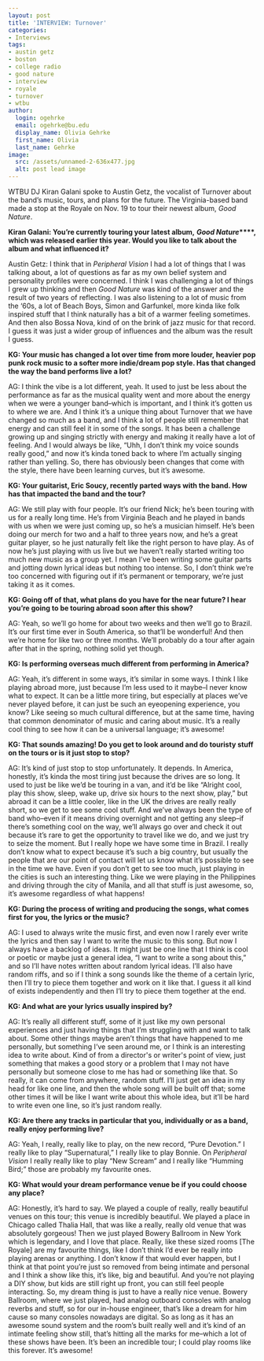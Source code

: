 ```yaml
---
layout: post
title: 'INTERVIEW: Turnover'
categories:
- Interviews
tags:
- austin getz
- boston
- college radio
- good nature
- interview
- royale
- turnover
- wtbu
author:
  login: ogehrke
  email: ogehrke@bu.edu
  display_name: Olivia Gehrke
  first_name: Olivia
  last_name: Gehrke
image:
  src: /assets/unnamed-2-636x477.jpg
  alt: post lead image
---
```


WTBU DJ Kiran Galani spoke to Austin Getz, the vocalist of Turnover about the band’s music, tours, and plans for the future. The Virginia-based band made a stop at the Royale on Nov. 19 to tour their newest album, _Good Nature_.

**Kiran Galani: You’re currently touring your latest album,** **_Good Nature_****, which was released earlier this year. Would you like to talk about the album and what influenced it?**

Austin Getz: I think that in _Peripheral Vision_ I had a lot of things that I was talking about, a lot of questions as far as my own belief system and personality profiles were concerned. I think I was challenging a lot of things I grew up thinking and then _Good Nature_ was kind of the answer and the result of two years of reflecting. I was also listening to a lot of music from the ‘60s, a lot of Beach Boys, Simon and Garfunkel, more kinda like folk inspired stuff that I think naturally has a bit of a warmer feeling sometimes. And then also Bossa Nova, kind of on the brink of jazz music for that record. I guess it was just a wider group of influences and the album was the result I guess.

**KG: Your music has changed a lot over time from more louder, heavier pop punk rock music to a softer more indie/dream pop style. Has that changed the way the band performs live a lot?**

AG: I think the vibe is a lot different, yeah. It used to just be less about the performance as far as the musical quality went and more about the energy when we were a younger band–which is important, and I think it’s gotten us to where we are. And I think it’s a unique thing about Turnover that we have changed so much as a band, and I think a lot of people still remember that energy and can still feel it in some of the songs. It has been a challenge growing up and singing strictly with energy and making it really have a lot of feeling. And I would always be like, “Uhh, I don’t think my voice sounds really good,” and now it’s kinda toned back to where I’m actually singing rather than yelling. So, there has obviously been changes that come with the style, there have been learning curves, but it’s awesome.

**KG: Your guitarist, Eric Soucy, recently parted ways with the band. How has that impacted the band and the tour?**

AG: We still play with four people. It’s our friend Nick; he’s been touring with us for a really long time. He’s from Virginia Beach and he played in bands with us when we were just coming up, so he’s a musician himself. He’s been doing our merch for two and a half to three years now, and he’s a great guitar player, so he just naturally felt like the right person to have play. As of now he’s just playing with us live but we haven’t really started writing too much new music as a group yet. I mean I’ve been writing some guitar parts and jotting down lyrical ideas but nothing too intense. So, I don’t think we’re too concerned with figuring out if it’s permanent or temporary, we’re just taking it as it comes.

**KG: Going off of that, what plans do you have for the near future? I hear you’re going to be touring abroad soon after this show?**

AG: Yeah, so we’ll go home for about two weeks and then we’ll go to Brazil. It’s our first time ever in South America, so that’ll be wonderful! And then we’re home for like two or three months. We’ll probably do a tour after again after that in the spring, nothing solid yet though.

**KG: Is performing overseas much different from performing in America?**

AG: Yeah, it’s different in some ways, it’s similar in some ways. I think I like playing abroad more, just because I’m less used to it maybe–I never know what to expect. It can be a little more tiring, but especially at places we’ve never played before, it can just be such an eyeopening experience, you know? Like seeing so much cultural difference, but at the same time, having that common denominator of music and caring about music. It’s a really cool thing to see how it can be a universal language; it’s awesome!

**KG: That sounds amazing! Do you get to look around and do touristy stuff on the tours or is it just stop to stop?**

AG: It’s kind of just stop to stop unfortunately. It depends. In America, honestly, it’s kinda the most tiring just because the drives are so long. It used to just be like we’d be touring in a van, and it’d be like “Alright cool, play this show, sleep, wake up, drive six hours to the next show, play,” but abroad it can be a little cooler, like in the UK the drives are really really short, so we get to see some cool stuff. And we’ve always been the type of band who–even if it means driving overnight and not getting any sleep–if there’s something cool on the way, we’ll always go over and check it out because it’s rare to get the opportunity to travel like we do, and we just try to seize the moment. But I really hope we have some time in Brazil. I really don’t know what to expect because it’s such a big country, but usually the people that are our point of contact will let us know what it’s possible to see in the time we have. Even if you don’t get to see too much, just playing in the cities is such an interesting thing. Like we were playing in the Philippines and driving through the city of Manila, and all that stuff is just awesome, so, it’s awesome regardless of what happens!

**KG: During the process of writing and producing the songs, what comes first for you, the lyrics or the music?**

AG: I used to always write the music first, and even now I rarely ever write the lyrics and then say I want to write the music to this song. But now I always have a backlog of ideas. It might just be one line that I think is cool or poetic or maybe just a general idea, “I want to write a song about this,” and so I’ll have notes written about random lyrical ideas. I’ll also have random riffs, and so if I think a song sounds like the theme of a certain lyric, then I’ll try to piece them together and work on it like that. I guess it all kind of exists independently and then I’ll try to piece them together at the end.

**KG: And what are your lyrics usually inspired by?**

AG: It’s really all different stuff, some of it just like my own personal experiences and just having things that I’m struggling with and want to talk about. Some other things maybe aren’t things that have happened to me personally, but something I’ve seen around me, or I think is an interesting idea to write about. Kind of from a director's or writer's point of view, just something that makes a good story or a problem that I may not have personally but someone close to me has had or something like that. So really, it can come from anywhere, random stuff. I’ll just get an idea in my head for like one line, and then the whole song will be built off that; some other times it will be like I want write about this whole idea, but it’ll be hard to write even one line, so it’s just random really.

**KG: Are there any tracks in particular that you, individually or as a band, really enjoy performing live?**

AG: Yeah, I really, really like to play, on the new record, “Pure Devotion.” I really like to play “Supernatural,” I really like to play Bonnie. On _Peripheral Vision_ I really really like to play “New Scream” and I really like “Humming Bird;” those are probably my favourite ones.

**KG: What would your dream performance venue be if you could choose any place?**

AG: Honestly, it’s hard to say. We played a couple of really, really beautiful venues on this tour; this venue is incredibly beautiful. We played a place in Chicago called Thalia Hall, that was like a really, really old venue that was absolutely gorgeous! Then we just played Bowery Ballroom in New York which is legendary, and I love that place. Really, like these sized rooms \[The Royale\] are my favourite things, like I don’t think I’d ever be really into playing arenas or anything. I don’t know if that would ever happen, but I think at that point you’re just so removed from being intimate and personal and I think a show like this, it’s like, big and beautiful. And you’re not playing a DIY show, but kids are still right up front, you can still feel people interacting. So, my dream thing is just to have a really nice venue. Bowery Ballroom, where we just played, had analog outboard consoles with analog reverbs and stuff, so for our in-house engineer, that’s like a dream for him cause so many consoles nowadays are digital. So as long as it has an awesome sound system and the room’s built really well and it’s kind of an intimate feeling show still, that’s hitting all the marks for me–which a lot of these shows have been. It’s been an incredible tour; I could play rooms like this forever. It’s awesome!